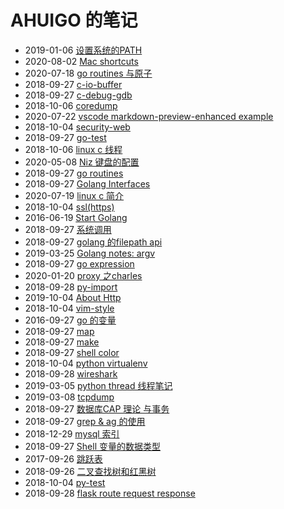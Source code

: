# AHUIGO 的笔记
- 2019-01-06 [设置系统的PATH](/b/c/ops-init-path) 
- 2020-08-02 [Mac shortcuts](/b/mac/mac-shortcuts) 
- 2020-07-18 [go routines 与原子](/b/go/go-atom-string) 
- 2018-09-27 [c-io-buffer](/b/c/c-io-buffer) 
- 2018-09-27 [c-debug-gdb](/b/c/c-debug-gdb) 
- 2018-10-06 [coredump](/b/c/c-debug-coredump) 
- 2020-07-22 [vscode markdown-preview-enhanced example](/b/vsc/vsc-markdown) 
- 2018-10-04 [security-web](/b/sec/security-web) 
- 2018-09-27 [go-test](/b/go/go-test) 
- 2018-10-06 [linux c 线程](/b/c/c-thread) 
- 2020-05-08 [Niz 键盘的配置](/b/mac/keyboard) 
- 2018-09-27 [go routines](/b/go/go-routines) 
- 2018-09-27 [Golang Interfaces](/b/go/16.go-interface) 
- 2020-07-19 [linux c 简介](/b/c/c-var) 
- 2018-10-04 [ssl(https)](/b/nginx/nginx-ssl) 
- 2016-06-19 [Start Golang](/b/go/0.go-book) 
- 2018-09-27 [系统调用](/b/go/go-shell) 
- 2018-09-27 [golang 的filepath api](/b/go/go-file) 
- 2019-03-25 [Golang notes: argv](/b/go/go-argv) 
- 2018-09-27 [go expression](/b/go/8.go-expr) 
- 2020-01-20 [proxy 之charles](/b/net/proxy/proxy-charles) 
- 2018-09-28 [py-import](/b/py/py-import) 
- 2019-10-04 [About Http](/b/net/http) 
- 2018-10-04 [vim-style](/b/vim/vim-style) 
- 2016-09-27 [go 的变量](/b/go/go-var) 
- 2018-09-27 [map](/b/go/go-var-map) 
- 2018-09-27 [make](/b/go/go-var-make) 
- 2018-09-27 [shell color](/b/c/shell-color) 
- 2018-10-04 [python virtualenv](/b/py/py-test-virtualenv) 
- 2018-09-28 [wireshark](/b/net/net-sniffer-wireshark) 
- 2019-03-05 [python thread 线程笔记](/b/py/py-thread) 
- 2019-03-08 [tcpdump](/b/net/net-tcpdump) 
- 2018-09-27 [数据库CAP 理论 与事务](/b/arch/arch-cap) 
- 2018-09-27 [grep & ag 的使用](/b/c/shell-grep) 
- 2018-12-29 [mysql 索引](/b/db/mysql-index) 
- 2018-09-27 [Shell 变量的数据类型](/b/c/shell-var) 
- 2017-09-26 [跳跃表](/b/algorithm/tree-skiplist) 
- 2018-09-26 [二叉查找树和红黑树](/b/algorithm/tree-binary-search-tree) 
- 2018-10-04 [py-test](/b/py/py-test) 
- 2018-09-28 [flask route request response](/b/py/flask/2.flask-route) 
